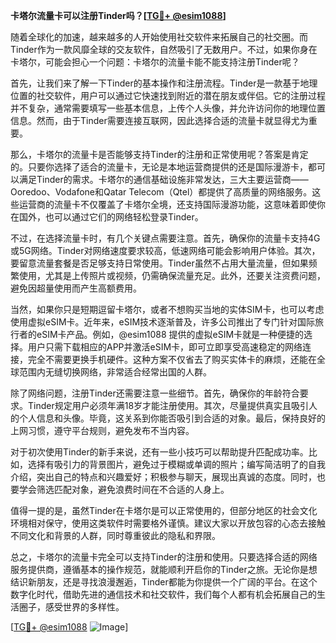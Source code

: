 **卡塔尔流量卡可以注册Tinder吗？[[TG💪+ @esim1088](https://t.me/s/esim1088)]**

随着全球化的加速，越来越多的人开始使用社交软件来拓展自己的社交圈。而Tinder作为一款风靡全球的交友软件，自然吸引了无数用户。不过，如果你身在卡塔尔，可能会担心一个问题：卡塔尔的流量卡能不能支持注册Tinder呢？

首先，让我们来了解一下Tinder的基本操作和注册流程。Tinder是一款基于地理位置的社交软件，用户可以通过它快速找到附近的潜在朋友或伴侣。它的注册过程并不复杂，通常需要填写一些基本信息，上传个人头像，并允许访问你的地理位置信息。然而，由于Tinder需要连接互联网，因此选择合适的流量卡就显得尤为重要。

那么，卡塔尔的流量卡是否能够支持Tinder的注册和正常使用呢？答案是肯定的。只要你选择了适合的流量卡，无论是本地运营商提供的还是国际漫游卡，都可以满足Tinder的需求。卡塔尔的通信基础设施非常发达，三大主要运营商——Ooredoo、Vodafone和Qatar Telecom（Qtel）都提供了高质量的网络服务。这些运营商的流量卡不仅覆盖了卡塔尔全境，还支持国际漫游功能，这意味着即使你在国外，也可以通过它们的网络轻松登录Tinder。

不过，在选择流量卡时，有几个关键点需要注意。首先，确保你的流量卡支持4G或5G网络。Tinder对网络速度要求较高，低速网络可能会影响用户体验。其次，要留意流量套餐是否足够支持日常使用。Tinder虽然不占用大量流量，但如果频繁使用，尤其是上传照片或视频，仍需确保流量充足。此外，还要关注资费问题，避免因超量使用而产生高额费用。

当然，如果你只是短期逗留卡塔尔，或者不想购买当地的实体SIM卡，也可以考虑使用虚拟eSIM卡。近年来，eSIM技术逐渐普及，许多公司推出了专门针对国际旅行者的eSIM卡产品。例如，@esim1088 提供的虚拟eSIM卡就是一种便捷的选择。用户只需下载相应的APP并激活eSIM卡，即可立即享受高速稳定的网络连接，完全不需要更换手机硬件。这种方案不仅省去了购买实体卡的麻烦，还能在全球范围内无缝切换网络，非常适合经常出国的人群。

除了网络问题，注册Tinder还需要注意一些细节。首先，确保你的年龄符合要求。Tinder规定用户必须年满18岁才能注册使用。其次，尽量提供真实且吸引人的个人信息和头像。毕竟，这关系到你能否吸引到合适的对象。最后，保持良好的上网习惯，遵守平台规则，避免发布不当内容。

对于初次使用Tinder的新手来说，还有一些小技巧可以帮助提升匹配成功率。比如，选择有吸引力的背景图片，避免过于模糊或单调的照片；编写简洁明了的自我介绍，突出自己的特点和兴趣爱好；积极参与聊天，展现出真诚的态度。同时，也要学会筛选匹配对象，避免浪费时间在不合适的人身上。

值得一提的是，虽然Tinder在卡塔尔是可以正常使用的，但部分地区的社会文化环境相对保守，使用这类软件时需要格外谨慎。建议大家以开放包容的心态去接触不同文化和背景的人群，同时尊重彼此的隐私和界限。

总之，卡塔尔的流量卡完全可以支持Tinder的注册和使用。只要选择合适的网络服务提供商，遵循基本的操作规范，就能顺利开启你的Tinder之旅。无论你是想结识新朋友，还是寻找浪漫邂逅，Tinder都能为你提供一个广阔的平台。在这个数字化时代，借助先进的通信技术和社交软件，我们每个人都有机会拓展自己的生活圈子，感受世界的多样性。

[[TG💪+ @esim1088](https://t.me/s/esim1088) ![Image](https://i.postimg.cc/4NQfJmqS/Snipaste-2025-05-13-00-14-12.png)]
